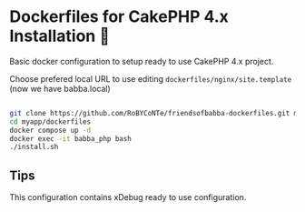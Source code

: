 # Dockerfiles for CakePHP 4.x Installation 🥧

Basic docker configuration to setup ready to use CakePHP 4.x project.

Choose prefered local URL to use editing `dockerfiles/nginx/site.template` (now we have babba.local)

```sh

git clone https://github.com/RoBYCoNTe/friendsofbabba-dockerfiles.git myapp
cd myapp/dockerfiles
docker compose up -d
docker exec -it babba_php bash
./install.sh
```

## Tips

This configuration contains xDebug ready to use configuration.
